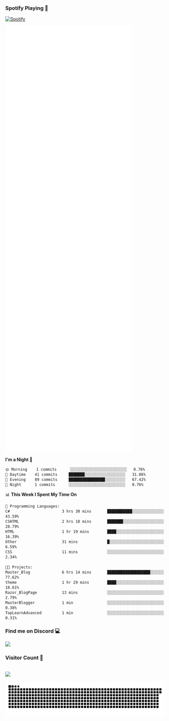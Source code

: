 ### Spotify Playing 🎵
[![Spotify](https://spotify-livestats-callme-milad.vercel.app/api/spotify)](https://open.spotify.com/user/314mrt6dxn5cqoxklh3thbwlr6by)

<img align="center" src="/github-metrics.svg" alt="Metrics" width="400">

<!--START_SECTION:waka-->
**I'm a Night 🦉** 

```text
🌞 Morning    1 commits      ░░░░░░░░░░░░░░░░░░░░░░░░░   0.76% 
🌆 Daytime    41 commits     ███████░░░░░░░░░░░░░░░░░░   31.06% 
🌃 Evening    89 commits     ████████████████░░░░░░░░░   67.42% 
🌙 Night      1 commits      ░░░░░░░░░░░░░░░░░░░░░░░░░   0.76%

```


📊 **This Week I Spent My Time On** 

```text
💬 Programming Languages: 
C#                       3 hrs 30 mins       ███████████░░░░░░░░░░░░░░   43.59% 
CSHTML                   2 hrs 18 mins       ███████░░░░░░░░░░░░░░░░░░   28.79% 
HTML                     1 hr 19 mins        ████░░░░░░░░░░░░░░░░░░░░░   16.39% 
Other                    31 mins             █░░░░░░░░░░░░░░░░░░░░░░░░   6.59% 
CSS                      11 mins             ░░░░░░░░░░░░░░░░░░░░░░░░░   2.34%

🐱‍💻 Projects: 
Master_Blog              6 hrs 14 mins       ███████████████████░░░░░░   77.62% 
theme                    1 hr 29 mins        ████░░░░░░░░░░░░░░░░░░░░░   18.61% 
Razor_BlogPage           13 mins             ░░░░░░░░░░░░░░░░░░░░░░░░░   2.79% 
MasterBlogger            1 min               ░░░░░░░░░░░░░░░░░░░░░░░░░   0.38% 
TopLearnAdvanced         1 min               ░░░░░░░░░░░░░░░░░░░░░░░░░   0.31%

```


<!--END_SECTION:waka-->

### Find me on Discord 💻
<a href="https://discord.gg/t35EjYprS6" rel="nofollow"> 
  <img src="https://discord.c99.nl/widget/theme-3/977957889358573609.png" data-canonical-src="https://discord.c99.nl/widget/theme-3/977957889358573609.png" style="max-width: 100%;"></a>

### Visitor Count 🔢
<p align="left"> 
  <br>
  <img src="https://profile-counter.glitch.me/callme-devil/count.svg" />
</p>

<img src="https://github.com/callme-devil/callme-devil/blob/output/github-contribution-grid-snake.svg" alt="snake" style="max-width: 100%;">
